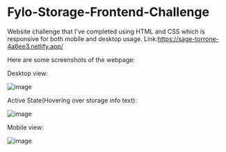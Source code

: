 # Fylo-Storage-Frontend-Challenge
Website challenge that I've completed using HTML and CSS which is responsive for both mobile and desktop usage. Link:https://sage-torrone-4a6ee3.netlify.app/

Here are some screenshots of the webpage:

Desktop view:

![image](https://user-images.githubusercontent.com/74245258/166921797-26286ba2-a428-4b96-9357-3518a99e28b0.png)

Active State(Hovering over storage info text):

![image](https://user-images.githubusercontent.com/74245258/166921918-816065d7-bf93-4faf-8aa2-76218350efef.png)

Mobile view:

![image](https://user-images.githubusercontent.com/74245258/166922099-c78b0581-4b46-4079-a01c-584be574137a.png)
